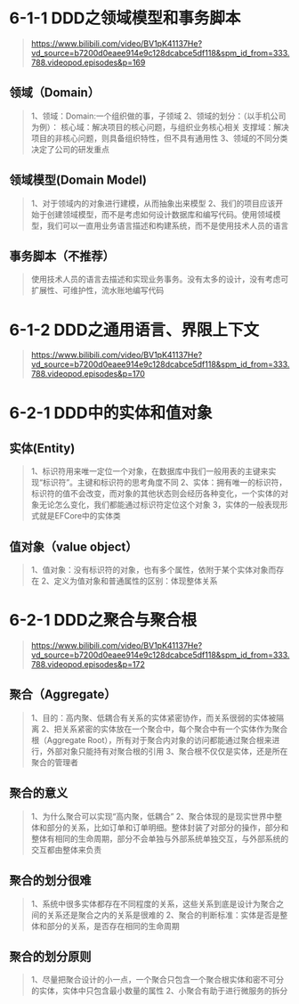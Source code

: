 # 6-1-1 DDD之领域模型和事务脚本
>https://www.bilibili.com/video/BV1pK41137He?vd_source=b7200d0eaee914e9c128dcabce5df118&spm_id_from=333.788.videopod.episodes&p=169

## 领域（Domain）
>1、领域：Domain:一个组织做的事，子领域
>2、领域的划分：（以手机公司为例）：
>	核心域：解决项目的核心问题，与组织业务核心相关
>	 支撑域：解决项目的非核心问题，则具备组织特性，但不具有通用性
>3、领域的不同分类决定了公司的研发重点

## 领域模型(Domain Model)
>1、对于领域内的对象进行建模，从而抽象出来模型
>2、我们的项目应该开始于创建领域模型，而不是考虑如何设计数据库和编写代码。使用领域模型，我们可以一直用业务语言描述和构建系统，而不是使用技术人员的语言
## 事务脚本（不推荐）
>使用技术人员的语言去描述和实现业务事务。没有太多的设计，没有考虑可扩展性、可维护性，流水账地编写代码

# 6-1-2 DDD之通用语言、界限上下文
>https://www.bilibili.com/video/BV1pK41137He?vd_source=b7200d0eaee914e9c128dcabce5df118&spm_id_from=333.788.videopod.episodes&p=170

# 6-2-1 DDD中的实体和值对象
## 实体(Entity)
>1、标识符用来唯一定位一个对象，在数据库中我们一般用表的主键来实现“标识符”。主键和标识符的思考角度不同
>2、实体：拥有唯一的标识符，标识符的值不会改变，而对象的其他状态则会经历各种变化，一个实体的对象无论怎么变化，我们都能通过标识符定位这个对象
>3，实体的一般表现形式就是EFCore中的实体类

## 值对象（value object）
>1、值对象：没有标识符的对象，也有多个属性，依附于某个实体对象而存在
>2、定义为值对象和普通属性的区别：体现整体关系

# 6-2-1 DDD之聚合与聚合根
>https://www.bilibili.com/video/BV1pK41137He?vd_source=b7200d0eaee914e9c128dcabce5df118&spm_id_from=333.788.videopod.episodes&p=172
## 聚合（Aggregate）
>1、目的：高内聚、低耦合有关系的实体紧密协作，而关系很弱的实体被隔离
>2、把关系紧密的实体放在一个聚合中，每个聚合中有一个实体作为聚合根（Aggregate Root），所有对于聚合内对象的访问都能通过聚合根来进行，外部对象只能持有对聚合根的引用
>3、聚合根不仅仅是实体，还是所在聚合的管理者


## 聚合的意义
>1、为什么聚合可以实现“高内聚，低耦合”
>2、聚合体现的是现实世界中整体和部分的关系，比如订单和订单明细。整体封装了对部分的操作，部分和整体有相同的生命周期，部分不会单独与外部系统单独交互，与外部系统的交互都由整体来负责

## 聚合的划分很难
>1、系统中很多实体都存在不同程度的关系，这些关系到底是设计为聚合之间的关系还是聚合之内的关系是很难的
>2、聚合的判断标准：实体是否是整体和部分的关系，是否存在相同的生命周期


## 聚合的划分原则
>1、尽量把聚合设计的小一点，一个聚合只包含一个聚合根实体和密不可分的实体，实体中只包含最小数量的属性
>2、小聚合有助于进行微服务的拆分

